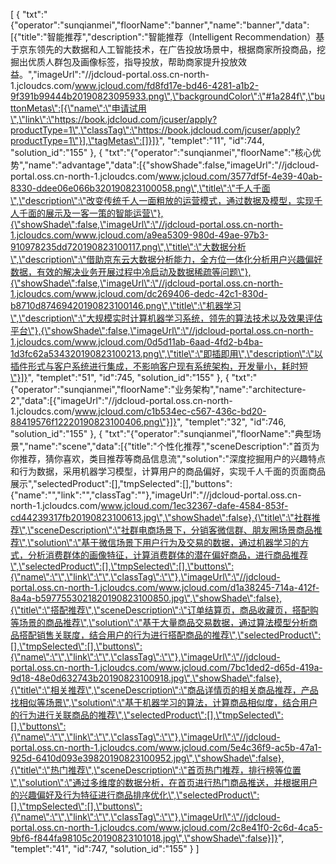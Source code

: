 [
	{
		"txt":"{\"operator\":\"sunqianmei\",\"floorName\":\"banner\",\"name\":\"banner\",\"data\":[{\"title\":\"智能推荐\",\"description\":\"智能推荐（Intelligent Recommendation）基于京东领先的大数据和人工智能技术，在广告投放场景中，根据商家所投商品，挖掘出优质人群包及画像标签，指导投放，帮助商家提升投放效益。\",\"imageUrl\":\"//jdcloud-portal.oss.cn-north-1.jcloudcs.com/www.jcloud.com/fd8fd17e-bd46-4281-a1b2-9f391b99444b20190823095933.png\",\"backgroundColor\":\"#1a284f\",\"buttonMetas\":[{\"name\":\"申请试用\",\"link\":\"https://book.jdcloud.com/jcuser/apply?productType=1\",\"classTag\":\"https://book.jdcloud.com/jcuser/apply?productType=1\"}],\"tagMetas\":[]}]}",
		"templet":"11",
		"id":744,
		"solution_id":"155"
	},
	{
		"txt":"{\"operator\":\"sunqianmei\",\"floorName\":\"核心优势\",\"name\":\"advantage\",\"data\":[{\"showShade\":false,\"imageUrl\":\"//jdcloud-portal.oss.cn-north-1.jcloudcs.com/www.jcloud.com/3577df5f-4e39-40ab-8330-ddee06e066b320190823100058.png\",\"title\":\"千人千面\",\"description\":\"改变传统千人一面粗放的运营模式，通过数据及模型，实现千人千面的展示及一客一策的智能运营\"},{\"showShade\":false,\"imageUrl\":\"//jdcloud-portal.oss.cn-north-1.jcloudcs.com/www.jcloud.com/a9ea5309-980d-49ae-97b3-910978235dd720190823100117.png\",\"title\":\"大数据分析\",\"description\":\"借助京东云大数据分析能力，全方位一体化分析用户兴趣偏好数据，有效的解决业务开展过程中冷启动及数据稀疏等问题\"},{\"showShade\":false,\"imageUrl\":\"//jdcloud-portal.oss.cn-north-1.jcloudcs.com/www.jcloud.com/dc269406-dedc-42c1-830d-b8710d87469420190823100146.png\",\"title\":\"机器学习\",\"description\":\"大规模实时计算机器学习系统，领先的算法技术以及效果评估平台\"},{\"showShade\":false,\"imageUrl\":\"//jdcloud-portal.oss.cn-north-1.jcloudcs.com/www.jcloud.com/0d5d11ab-6aad-4fd2-b4ba-1d3fc62a534320190823100213.png\",\"title\":\"即插即用\",\"description\":\"以插件形式与客户系统进行集成，不影响客户现有系统架构，开发量小，耗时短\"}]}",
		"templet":"51",
		"id":745,
		"solution_id":"155"
	},
	{
		"txt":"{\"operator\":\"sunqianmei\",\"floorName\":\"业务架构\",\"name\":\"architecture-2\",\"data\":[{\"imageUrl\":\"//jdcloud-portal.oss.cn-north-1.jcloudcs.com/www.jcloud.com/c1b534ec-c567-436c-bd20-88419576f12220190823100406.png\"}]}",
		"templet":"32",
		"id":746,
		"solution_id":"155"
	},
	{
		"txt":"{\"operator\":\"sunqianmei\",\"floorName\":\"典型场景\",\"name\":\"scene\",\"data\":[{\"title\":\"个性化推荐\",\"sceneDescription\":\"首页为你推荐，猜你喜欢，类目推荐等商品信息流\",\"solution\":\"深度挖掘用户的兴趣特点和行为数据，采用机器学习模型，计算用户的商品偏好，实现千人千面的页面商品展示\",\"selectedProduct\":[],\"tmpSelected\":[],\"buttons\":{\"name\":\"\",\"link\":\"\",\"classTag\":\"\"},\"imageUrl\":\"//jdcloud-portal.oss.cn-north-1.jcloudcs.com/www.jcloud.com/1ec32367-dafe-4584-853f-cd44239317fb20190823100613.jpg\",\"showShade\":false},{\"title\":\"社群推荐\",\"sceneDescription\":\"社群电商场景下，分销客微信群、朋友圈场景商品推荐\",\"solution\":\"基于微信场景下用户行为及交易的数据，通过机器学习的方式，分析消费群体的画像特征，计算消费群体的潜在偏好商品，进行商品推荐\",\"selectedProduct\":[],\"tmpSelected\":[],\"buttons\":{\"name\":\"\",\"link\":\"\",\"classTag\":\"\"},\"imageUrl\":\"//jdcloud-portal.oss.cn-north-1.jcloudcs.com/www.jcloud.com/d1a38245-714a-412f-8a4a-b5977553021820190823100850.jpg\",\"showShade\":false},{\"title\":\"搭配推荐\",\"sceneDescription\":\"订单结算页，商品收藏页，搭配购等场景的商品推荐\",\"solution\":\"基于大量商品交易数据，通过算法模型分析商品搭配销售关联度，结合用户的行为进行搭配商品的推荐\",\"selectedProduct\":[],\"tmpSelected\":[],\"buttons\":{\"name\":\"\",\"link\":\"\",\"classTag\":\"\"},\"imageUrl\":\"//jdcloud-portal.oss.cn-north-1.jcloudcs.com/www.jcloud.com/7bc1ded2-d65d-419a-9d18-48e0d632743b20190823100918.jpg\",\"showShade\":false},{\"title\":\"相关推荐\",\"sceneDescription\":\"商品详情页的相关商品推荐，产品找相似等场景\",\"solution\":\"基于机器学习的算法，计算商品相似度，结合用户的行为进行关联商品的推荐\",\"selectedProduct\":[],\"tmpSelected\":[],\"buttons\":{\"name\":\"\",\"link\":\"\",\"classTag\":\"\"},\"imageUrl\":\"//jdcloud-portal.oss.cn-north-1.jcloudcs.com/www.jcloud.com/5e4c36f9-ac5b-47a1-925d-6410d093e39820190823100952.jpg\",\"showShade\":false},{\"title\":\"热门推荐\",\"sceneDescription\":\"首页热门推荐，排行榜等位置\",\"solution\":\"通过多维度的数据分析，在首页进行热门商品推送，并根据用户的兴趣偏好及行为特征进行商品排序优化\",\"selectedProduct\":[],\"tmpSelected\":[],\"buttons\":{\"name\":\"\",\"link\":\"\",\"classTag\":\"\"},\"imageUrl\":\"//jdcloud-portal.oss.cn-north-1.jcloudcs.com/www.jcloud.com/2c8e41f0-2c6d-4ca5-9bf6-f844fa98105c20190823101018.jpg\",\"showShade\":false}]}",
		"templet":"41",
		"id":747,
		"solution_id":"155"
	}
]